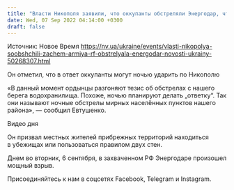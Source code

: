 ```yaml
---
title: "Власти Никополя заявили, что оккупанты обстреляли Энергодар, чтобы ударить в ответ по городу"
date: Wed, 07 Sep 2022 04:14:00 +0300
draft: false
---
```

Источник: Новое Время https://nv.ua/ukraine/events/vlasti-nikopolya-soobshchili-zachem-armiya-rf-obstrelyala-energodar-novosti-ukrainy-50268307.html


Он отметил, что в ответ оккупанты могут ночью ударить по Никополю

«В данный момент ордынцы разгоняют тезис об обстрелах с нашего берега водохранилища. Похоже, ночью планируют делать „ответку“. Так они называют ночные обстрелы мирных населённых пунктов нашего района», — сообщил Евтушенко.

 Видео дня   

Он призвал местных жителей прибрежных территорий находиться в убежищах или пользоваться правилом двух стен.

Днем во вторник, 6 сентября, в захваченном РФ Энергодаре произошел мощный взрыв.

Присоединяйтесь к нам в соцсетях Facebook, Telegram и Instagram.
